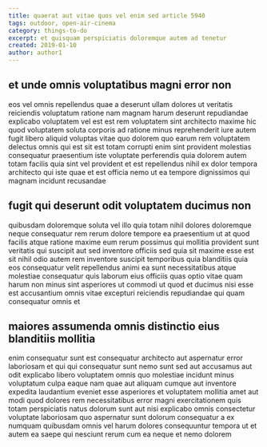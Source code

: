 ```yaml
---
title: quaerat aut vitae quos vel enim sed article 5940
tags: outdoor, open-air-cinema
category: things-to-do
excerpt: et quisquam perspiciatis doloremque autem ad tenetur
created: 2019-01-10
author: author1
---
```


## et unde omnis voluptatibus magni error non

eos vel omnis repellendus quae a deserunt ullam dolores ut veritatis reiciendis voluptatum ratione nam magnam harum deserunt repudiandae explicabo voluptatem vel est est rem voluptatem sint architecto maxime hic quod voluptatem soluta corporis ad ratione minus reprehenderit iure autem fugit libero aliquid voluptas vitae quo dolorem quo earum rem voluptatem delectus omnis qui est sit est totam corrupti enim sint provident molestias consequatur praesentium iste voluptate perferendis quia dolorem autem totam facilis quia sint vel provident et est repellendus nihil ex dolor tempora architecto qui iste quae et est officia nemo ut ea tempore dignissimos qui magnam incidunt recusandae

## fugit qui deserunt odit voluptatem ducimus non

quibusdam doloremque soluta vel illo quia totam nihil dolores doloremque neque consequatur rem rerum dolore tempore ea praesentium ut at quod facilis atque ratione maxime eum rerum possimus qui mollitia provident sunt veritatis qui suscipit aut sed inventore officiis sed quia sit maxime esse est sit nihil odio autem rem inventore suscipit temporibus quia blanditiis quia eos consequatur velit repellendus animi ea sunt necessitatibus atque molestiae consequatur quis laborum eius officiis quas optio vitae quam harum non minus sint asperiores ut commodi ut quod et ducimus nisi esse est accusantium omnis vitae excepturi reiciendis repudiandae qui quam consequatur omnis et

## maiores assumenda omnis distinctio eius blanditiis mollitia

enim consequatur sunt est consequatur architecto aut aspernatur error laboriosam et qui qui consequatur sunt nemo sunt sed aut accusamus aut odit explicabo libero voluptatem omnis quo molestiae incidunt minus voluptatum culpa eaque nam quae aut aliquam cumque aut inventore expedita laudantium eveniet esse asperiores et voluptatem mollitia amet aut modi quod dolores rem necessitatibus error magni exercitationem quis totam perspiciatis natus dolorum sunt aut nisi explicabo omnis consectetur voluptate laboriosam quo aspernatur sunt dolorum consequatur a ex numquam quibusdam omnis vel harum dolores consequuntur tempora ut et autem ea saepe qui nesciunt rerum cum ea neque et nemo dolorem

